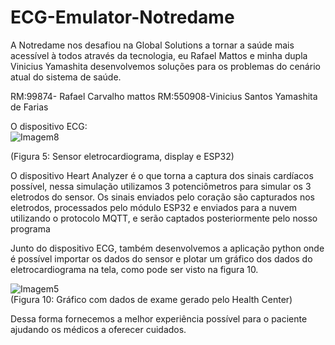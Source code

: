 # ECG-Emulator-Notredame
A Notredame nos desafiou na Global Solutions a tornar a saúde mais acessível à todos através da tecnologia, eu Rafael Mattos e minha dupla Vinicius Yamashita desenvolvemos soluções para os problemas do cenário atual do sistema de saúde.

RM:99874- Rafael Carvalho mattos
RM:550908-Vinicius Santos Yamashita de Farias



O dispositivo ECG:
<br>
![Imagem8](https://github.com/rcm2005/ECG-Emulator-Notredame/assets/68041167/4ac9b933-20db-4ead-bacc-a9923b166279)
<br>

(Figura 5: Sensor eletrocardiograma, display e ESP32)

O dispositivo Heart Analyzer é o que torna a captura dos sinais cardíacos possível, nessa simulação utilizamos 3 potenciômetros para simular os 3 eletrodos do sensor. Os sinais enviados pelo coração são capturados nos eletrodos, processados pelo módulo ESP32 e enviados para a nuvem utilizando o protocolo MQTT, e serão captados posteriormente pelo nosso programa




Junto do dispositivo ECG, também desenvolvemos a aplicação python onde é possível importar os dados do sensor e plotar um gráfico dos dados do eletrocardiograma na tela, como pode ser visto na figura 10. <br>


![Imagem5](https://github.com/rcm2005/ECG-Emulator-Notredame/assets/68041167/aade4a68-1d3e-4c7c-8e3a-019b939b98ab)
<br>
          (Figura 10: Gráfico com dados de exame gerado pelo Health Center)

Dessa forma fornecemos a melhor experiência possível para o paciente ajudando os médicos a oferecer cuidados.

